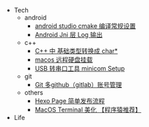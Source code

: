 * Tech
    - android
        * [android studio cmake 编译常规设置](/android/cmake_list)
        * [Android Jni 层 Log 输出](/android/jni_logger)
    - c++
        * [C++ 中 基础类型转换成 char*](/c++/cplus_type_convert)
        * [macos 远程硬盘挂载](/c++/macos_remote_disk_mount)
        * [USB 转串口工具 minicom Setup](/c++/minicom_setup)
    - git
        * [Git 多github（gitlab）账号管理](/git/git_multi_account_manager)
    - others
        * [Hexo Page 简单发布流程](/others/hello_world)
        * [MacOS Terminal 美化 【程序猿推荐】](/others/macos_terminal_themes)
* Life
